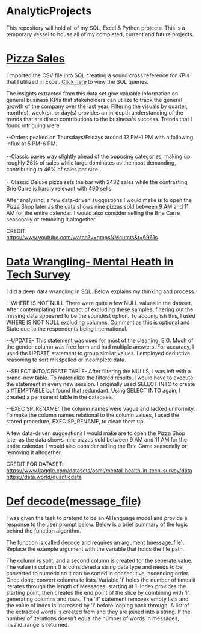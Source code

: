 # AnalyticProjects
This repository will hold all of my SQL, Excel &amp; Python projects. This is a temporary vessel to house all of my completed, current and future projects.

# [Pizza Sales](https://github.com/AntujuanetteAnalytics/AnalyticProjects/blob/main/Pizza_Sales_Sql_Data_Final%20Project.xlsx)
I imported the CSV file into SQL creating a sound cross reference for KPIs that I utilized in Excel. 
[Click here](https://github.com/AntujuanetteAnalytics/AnalyticProjects/commit/482e69d146c1a1098964aa293af66acd63f0bfff) to view the SQL queries. 

The insights extracted from this data set give valuable information on general business KPIs that stakeholders can utilize to track the general growth of the company over the last year. Filtering the visuals by quarter, month(s), week(s), or day(s) provides an in-depth understanding of the trends that are direct contributions to the business's success. Trends that I found intriguing were:

--Orders peaked on Thursdays/Fridays around 12 PM-1 PM with a following influx at 5 PM-6 PM.<br />  
--Classic paves way slightly ahead of the opposing categories, making up roughly 26% of sales while large dominates as the most demanding, contributing to 46% of sales per size.<br />  
--Classic Deluxe pizza sets the bar with 2432 sales while the contrasting Brie Carre is hardly relevant with 490 sells<br />  

After analyzing, a few data-driven suggestions I would make is to open the Pizza Shop later as the data shows nine pizzas sold between 9 AM and 11 AM for the entire calendar. I would also consider selling the Brie Carre seasonally or removing it altogether.<br /> 

CREDIT:<br /> 
https://www.youtube.com/watch?v=qmpsNMcumts&t=6961s

# [Data Wrangling- Mental Heath in Tech Survey](https://github.com/AntujuanetteAnalytics/AnalyticProjects/blob/main/Mental%20Health%20Tech%20Survey_Data%20Wrangling-SQL.pdf)

I did a deep data wrangling in SQL. Below explains my thinking and process.<br />  

--WHERE IS NOT NULL-There were quite a few NULL values in the dataset. After contemplating the impact of excluding these samples, filtering out the missing data appeared to be the soundest option. To accomplish this, I used WHERE IS NOT NULL excluding columns: Comment as this is optional and State due to the respondents being international.<br />  

--UPDATE- This statement was used for most of the cleaning. E.G. Much of the gender column was free form and had multiple answers. For accuracy, I used the UPDATE statement to group similar values. I employed deductive reasoning to sort misspelled or incomplete data.<br />  

--SELECT INTO/CREATE TABLE- After filtering the NULLS, I was left with a brand-new table. To materialize the filtered results, I would have to execute the statement in every new session. I originally used SELECT INTO to create a #TEMPTABLE but found that redundant. Using SELECT INTO again, I created a permanent table in the database.<br />  

--EXEC SP_RENAME: The column names were vague and lacked uniformity. To make the column names relational to the column values, I used the stored procedure, EXEC SP_RENAME, to clean them up.<br />  

A few data-driven suggestions I would make are to open the Pizza Shop later as the data shows nine pizzas sold between 9 AM and 11 AM for the entire calendar. I would also consider selling the Brie Carre seasonally or removing it altogether.

CREDIT FOR DATASET:<br /> 
https://www.kaggle.com/datasets/osmi/mental-health-in-tech-survey/data<br /> 
https://data.world/quanticdata

# [Def decode(message_file)](https://github.com/AntujuanetteAnalytics/AnalyticProjects/blob/main/def%20decode.pyhttps://github.com/AntujuanetteAnalytics/AnalyticProjects/blob/main/Def%20decode%20message)
I was given the task to pretend to be an AI language model and provide a response to the user prompt below. Below is a brief summary of the logic behind the function algorithm.

The function is called decode and requires an argument (message_file). Replace the example argument with the variable that holds the file path. 

The column is split, and a second column is created for the seperate value. The value in column 0 is considered a string data type and needs to be converted to numeric so it can be sorted in consecutive, ascending order. Once done, convert columns to lists.  Variable 'i' holds the number of times it iterates through the length of Messages, starting at 1. Index provides the starting point, then creates the end point of the slice by combining with 'i', generating columns and rows. The 'if' statement removes empty lists and the value of index is increased by 'i' before looping back through. A list of the extracted words is created from and they are joined into a string. If the number of iterations doesn't equal the number of words in messages, invalid_range is returned.

